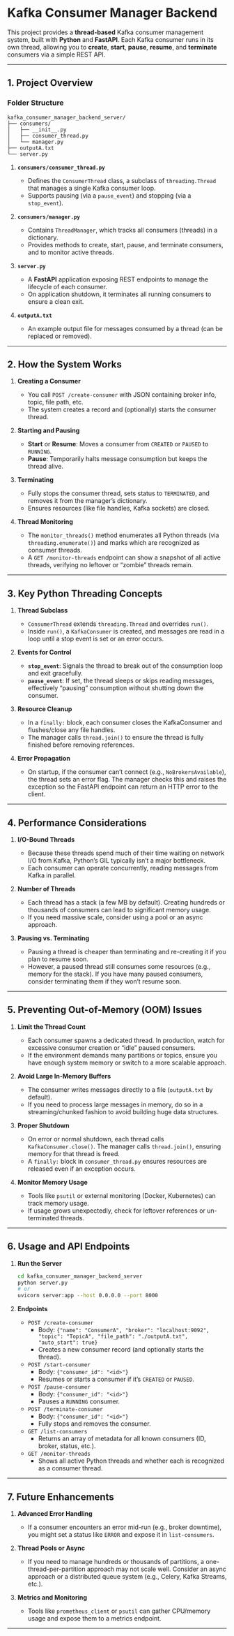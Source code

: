 # Kafka Consumer Manager Backend

This project provides a **thread-based** Kafka consumer management system, built with **Python** and **FastAPI**. Each Kafka consumer runs in its own thread, allowing you to **create**, **start**, **pause**, **resume**, and **terminate** consumers via a simple REST API.

---

## 1. Project Overview

### Folder Structure

```plaintext
kafka_consumer_manager_backend_server/
├── consumers/
│   ├── __init__.py
│   ├── consumer_thread.py
│   └── manager.py
├── outputA.txt
└── server.py
```

1. **`consumers/consumer_thread.py`**  
   - Defines the `ConsumerThread` class, a subclass of `threading.Thread` that manages a single Kafka consumer loop.  
   - Supports pausing (via a `pause_event`) and stopping (via a `stop_event`).  

2. **`consumers/manager.py`**  
   - Contains `ThreadManager`, which tracks all consumers (threads) in a dictionary.  
   - Provides methods to create, start, pause, and terminate consumers, and to monitor active threads.

3. **`server.py`**  
   - A **FastAPI** application exposing REST endpoints to manage the lifecycle of each consumer.  
   - On application shutdown, it terminates all running consumers to ensure a clean exit.

4. **`outputA.txt`**  
   - An example output file for messages consumed by a thread (can be replaced or removed).

---

## 2. How the System Works

1. **Creating a Consumer**  
   - You call `POST /create-consumer` with JSON containing broker info, topic, file path, etc.  
   - The system creates a record and (optionally) starts the consumer thread.  

2. **Starting and Pausing**  
   - **Start** or **Resume**: Moves a consumer from `CREATED` or `PAUSED` to `RUNNING`.  
   - **Pause**: Temporarily halts message consumption but keeps the thread alive.

3. **Terminating**  
   - Fully stops the consumer thread, sets status to `TERMINATED`, and removes it from the manager’s dictionary.  
   - Ensures resources (like file handles, Kafka sockets) are closed.

4. **Thread Monitoring**  
   - The `monitor_threads()` method enumerates all Python threads (via `threading.enumerate()`) and marks which are recognized as consumer threads.  
   - A `GET /monitor-threads` endpoint can show a snapshot of all active threads, verifying no leftover or “zombie” threads remain.

---

## 3. Key Python Threading Concepts

1. **Thread Subclass**  
   - `ConsumerThread` extends `threading.Thread` and overrides `run()`.  
   - Inside `run()`, a `KafkaConsumer` is created, and messages are read in a loop until a stop event is set or an error occurs.

2. **Events for Control**  
   - **`stop_event`**: Signals the thread to break out of the consumption loop and exit gracefully.  
   - **`pause_event`**: If set, the thread sleeps or skips reading messages, effectively “pausing” consumption without shutting down the consumer.

3. **Resource Cleanup**  
   - In a `finally:` block, each consumer closes the KafkaConsumer and flushes/close any file handles.  
   - The manager calls `thread.join()` to ensure the thread is fully finished before removing references.

4. **Error Propagation**  
   - On startup, if the consumer can’t connect (e.g., `NoBrokersAvailable`), the thread sets an error flag. The manager checks this and raises the exception so the FastAPI endpoint can return an HTTP error to the client.

---

## 4. Performance Considerations

1. **I/O-Bound Threads**  
   - Because these threads spend much of their time waiting on network I/O from Kafka, Python’s GIL typically isn’t a major bottleneck.  
   - Each consumer can operate concurrently, reading messages from Kafka in parallel.

2. **Number of Threads**  
   - Each thread has a stack (a few MB by default). Creating hundreds or thousands of consumers can lead to significant memory usage.  
   - If you need massive scale, consider using a pool or an async approach.

3. **Pausing vs. Terminating**  
   - Pausing a thread is cheaper than terminating and re-creating it if you plan to resume soon.  
   - However, a paused thread still consumes some resources (e.g., memory for the stack). If you have many paused consumers, consider terminating them if they won’t resume soon.

---

## 5. Preventing Out-of-Memory (OOM) Issues

1. **Limit the Thread Count**  
   - Each consumer spawns a dedicated thread. In production, watch for excessive consumer creation or “idle” paused consumers.  
   - If the environment demands many partitions or topics, ensure you have enough system memory or switch to a more scalable approach.

2. **Avoid Large In-Memory Buffers**  
   - The consumer writes messages directly to a file (`outputA.txt` by default).  
   - If you need to process large messages in memory, do so in a streaming/chunked fashion to avoid building huge data structures.

3. **Proper Shutdown**  
   - On error or normal shutdown, each thread calls `KafkaConsumer.close()`. The manager calls `thread.join()`, ensuring memory for that thread is freed.  
   - A `finally:` block in `consumer_thread.py` ensures resources are released even if an exception occurs.

4. **Monitor Memory Usage**  
   - Tools like `psutil` or external monitoring (Docker, Kubernetes) can track memory usage.  
   - If usage grows unexpectedly, check for leftover references or un-terminated threads.

---

## 6. Usage and API Endpoints

1. **Run the Server**  
   ```bash
   cd kafka_consumer_manager_backend_server
   python server.py
   # or
   uvicorn server:app --host 0.0.0.0 --port 8000
   ```

2. **Endpoints**  
   - `POST /create-consumer`  
     - Body: `{"name": "ConsumerA", "broker": "localhost:9092", "topic": "TopicA", "file_path": "./outputA.txt", "auto_start": true}`  
     - Creates a new consumer record (and optionally starts the thread).  
   - `POST /start-consumer`  
     - Body: `{"consumer_id": "<id>"}`  
     - Resumes or starts a consumer if it’s `CREATED` or `PAUSED`.  
   - `POST /pause-consumer`  
     - Body: `{"consumer_id": "<id>"}`  
     - Pauses a `RUNNING` consumer.  
   - `POST /terminate-consumer`  
     - Body: `{"consumer_id": "<id>"}`  
     - Fully stops and removes the consumer.  
   - `GET /list-consumers`  
     - Returns an array of metadata for all known consumers (ID, broker, status, etc.).  
   - `GET /monitor-threads`  
     - Shows all active Python threads and whether each is recognized as a consumer thread.

---

## 7. Future Enhancements

1. **Advanced Error Handling**  
   - If a consumer encounters an error mid-run (e.g., broker downtime), you might set a status like `ERROR` and expose it in `list-consumers`.

2. **Thread Pools or Async**  
   - If you need to manage hundreds or thousands of partitions, a one-thread-per-partition approach may not scale well. Consider an async approach or a distributed queue system (e.g., Celery, Kafka Streams, etc.).

3. **Metrics and Monitoring**  
   - Tools like `prometheus_client` or `psutil` can gather CPU/memory usage and expose them to a metrics endpoint.

---
